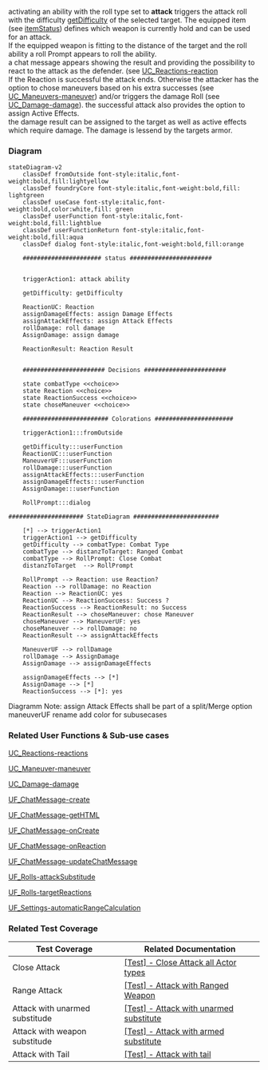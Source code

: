 activating an ability with the roll type set to **attack** triggers the attack roll with the difficulty [getDifficulty](http:...) of the selected target. The equipped item (see [itemStatus](http:...)) defines which weapon is currently hold and can be used for an attack. <br>
If the equipped weapon is fitting to the distance of the target and the roll ability a roll Prompt appears to roll the ability.<br>
a chat message appears showing the result and providing the possibility to react to the attack as the defender. (see [UC_Reactions-reaction](../Use%20Cases/UC_Reactions-reaction.md)<br>
If the Reaction is successful the attack ends. Otherwise the attacker has the option to chose maneuvers based on his extra successes (see [UC_Maneuvers-maneuver](../Use%20Cases/UC_Maneuvers-maneuver.md)) and/or triggers the damage Roll (see [UC_Damage-damage](../Use%20Cases/UC_Damage-damage.md)). the successful attack also provides the option to assign Active Effects.<br>
the damage result can be assigned to the target as well as active effects which require damage. The damage is lessend by the targets armor.

### Diagram
```mermaid
stateDiagram-v2
    classDef fromOutside font-style:italic,font-weight:bold,fill:lightyellow
    classDef foundryCore font-style:italic,font-weight:bold,fill: lightgreen
    classDef useCase font-style:italic,font-weight:bold,color:white,fill: green
    classDef userFunction font-style:italic,font-weight:bold,fill:lightblue
    classDef userFunctionReturn font-style:italic,font-weight:bold,fill:aqua
    classDef dialog font-style:italic,font-weight:bold,fill:orange

    ###################### status #######################


    triggerAction1: attack ability

    getDifficulty: getDifficulty

    ReactionUC: Reaction
    assignDamageEffects: assign Damage Effects
    assignAttackEffects: assign Attack Effects
    rollDamage: roll damage
    AssignDamage: assign damage

    ReactionResult: Reaction Result


    ####################### Decisions #######################

    state combatType <<choice>>
    state Reaction <<choice>>
    state ReactionSuccess <<choice>>
    state choseManeuver <<choice>>

    ######################## Colorations ######################

    triggerAction1:::fromOutside

    getDifficulty:::userFunction
    ReactionUC:::userFunction
    ManeuverUF:::userFunction
    rollDamage:::userFunction
    assignAttackEffects:::userFunction
    assignDamageEffects:::userFunction
    AssignDamage:::userFunction

    RollPrompt:::dialog

##################### StateDiagram ########################

    [*] --> triggerAction1
    triggerAction1 --> getDifficulty
    getDifficulty --> combatType: Combat Type
    combatType --> distanzToTarget: Ranged Combat
    combatType --> RollPrompt: Close Combat
    distanzToTarget  --> RollPrompt

    RollPrompt --> Reaction: use Reaction?
    Reaction --> rollDamage: no Reaction 
    Reaction --> ReactionUC: yes
    ReactionUC --> ReactionSuccess: Success ?
    ReactionSuccess --> ReactionResult: no Success 
    ReactionResult --> choseManeuver: chose Maneuver
    choseManeuver --> ManeuverUF: yes
    choseManeuver --> rollDamage: no
    ReactionResult --> assignAttackEffects

    ManeuverUF --> rollDamage
    rollDamage --> AssignDamage
    AssignDamage --> assignDamageEffects

    assignDamageEffects --> [*]
    AssignDamage --> [*]
    ReactionSuccess --> [*]: yes
```
Diagramm Note: assign Attack Effects shall be part of a split/Merge option 
maneuverUF rename
add color for subusecases

### Related User Functions & Sub-use cases

[UC_Reactions-reactions](../Use%20Cases/UC_Reactions-reactions.md)

[UC_Maneuver-maneuver](../Use%20Cases/UC_Maneuver-maneuver.md)

[UC_Damage-damage](../Use%20Cases/UC_Damage-damage.md)

[UF_ChatMessage-create](../User%20Functions/UF_ChatMessage-create.md)

[UF_ChatMessage-getHTML](../User%20Functions/UF_ChatMessage-getHTML.md)

[UF_ChatMessage-onCreate](../User%20Functions/UF_ChatMessage-onCreate.md)

[UF_ChatMessage-onReaction](../User%20Functions/UF_ChatMessage-onReaction.md)

[UF_ChatMessage-updateChatMessage](../User%20Functions/UF_ChatMessage-updateChatMessage.md)

[UF_Rolls-attackSubstitude](../User%20Functions/UF_Rolls-attackSubstitude.md)

[UF_Rolls-targetReactions](../User%20Functions/UF_Rolls-targetReactions.md)

[UF_Settings-automaticRangeCalculation](../User%20Functions/UF_Settings-automaticRangeCalculation.md)


### Related Test Coverage

| Test Coverage | Related Documentation |
|---------------|-----------------------|
| Close Attack | [[Test] - Close Attack all Actor types](https://github.com/patrickmohrmann/earthdawn4eV2/issues/956) |
| Range Attack | [[Test] - Attack with Ranged Weapon](https://github.com/patrickmohrmann/earthdawn4eV2/issues/929) |
| Attack with unarmed substitude | [[Test] - Attack with unarmed substitute](https://github.com/patrickmohrmann/earthdawn4eV2/issues/963) |
| Attack with weapon substitude | [[Test] - Attack with armed substitute](https://github.com/patrickmohrmann/earthdawn4eV2/issues/964) |
| Attack with Tail | [[Test] - Attack with tail](https://github.com/patrickmohrmann/earthdawn4eV2/issues/966) |

